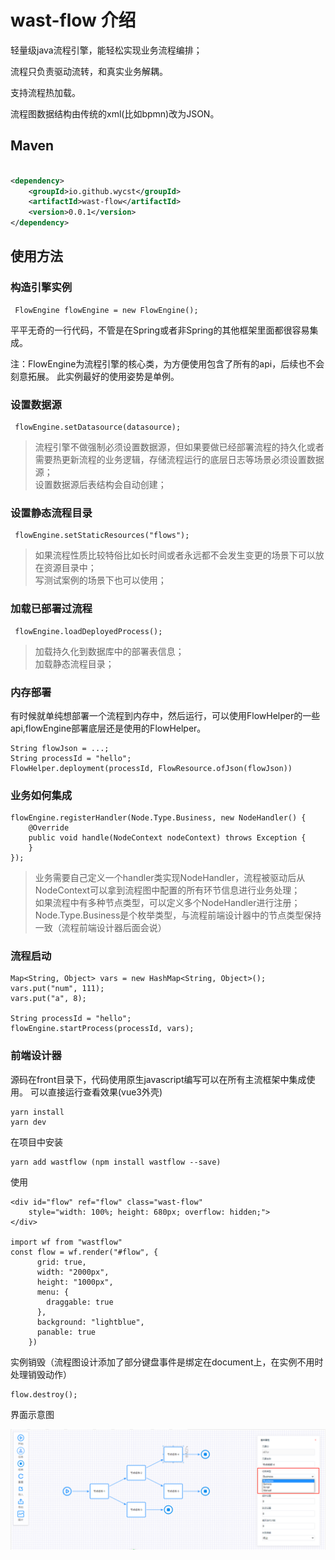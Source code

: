 # wast-flow 介绍

轻量级java流程引擎，能轻松实现业务流程编排；<br/>

流程只负责驱动流转，和真实业务解耦。<br/>

支持流程热加载。<br/>

流程图数据结构由传统的xml(比如bpmn)改为JSON。

## Maven

```xml

<dependency>
    <groupId>io.github.wycst</groupId>
    <artifactId>wast-flow</artifactId>
    <version>0.0.1</version>
</dependency>
```

## 使用方法

### 构造引擎实例

```
 FlowEngine flowEngine = new FlowEngine();
```
平平无奇的一行代码，不管是在Spring或者非Spring的其他框架里面都很容易集成。

注：FlowEngine为流程引擎的核心类，为方便使用包含了所有的api，后续也不会刻意拓展。
此实例最好的使用姿势是单例。

### 设置数据源
```
 flowEngine.setDatasource(datasource);
```
> 流程引擎不做强制必须设置数据源，但如果要做已经部署流程的持久化或者需要热更新流程的业务逻辑，存储流程运行的底层日志等场景必须设置数据源；<br>
> 设置数据源后表结构会自动创建；

### 设置静态流程目录
```
 flowEngine.setStaticResources("flows");
```
> 如果流程性质比较特俗比如长时间或者永远都不会发生变更的场景下可以放在资源目录中；<br>
> 写测试案例的场景下也可以使用；

### 加载已部署过流程

```
 flowEngine.loadDeployedProcess();
```
> 加载持久化到数据库中的部署表信息；<br>
> 加载静态流程目录；<br>

### 内存部署

有时候就单纯想部署一个流程到内存中，然后运行，可以使用FlowHelper的一些api,flowEngine部署底层还是使用的FlowHelper。
```
String flowJson = ...;
String processId = "hello";
FlowHelper.deployment(processId, FlowResource.ofJson(flowJson))
```

### 业务如何集成
```
flowEngine.registerHandler(Node.Type.Business, new NodeHandler() {
    @Override
    public void handle(NodeContext nodeContext) throws Exception {
    }
});
```

> 业务需要自己定义一个handler类实现NodeHandler，流程被驱动后从NodeContext可以拿到流程图中配置的所有环节信息进行业务处理；<br>
> 如果流程中有多种节点类型，可以定义多个NodeHandler进行注册；
> Node.Type.Business是个枚举类型，与流程前端设计器中的节点类型保持一致（流程前端设计器后面会说）

### 流程启动
```
Map<String, Object> vars = new HashMap<String, Object>();
vars.put("num", 111);
vars.put("a", 8);

String processId = "hello";
flowEngine.startProcess(processId, vars);
```

### 前端设计器

源码在front目录下，代码使用原生javascript编写可以在所有主流框架中集成使用。
可以直接运行查看效果(vue3外壳)
```
yarn install 
yarn dev
```

在项目中安装
```
yarn add wastflow (npm install wastflow --save)
```
使用
```
<div id="flow" ref="flow" class="wast-flow" 
    style="width: 100%; height: 680px; overflow: hidden;">
</div>

import wf from "wastflow"
const flow = wf.render("#flow", {
      grid: true,
      width: "2000px",
      height: "1000px",
      menu: {
        draggable: true
      },
      background: "lightblue",
      panable: true
    })
```

实例销毁（流程图设计添加了部分键盘事件是绑定在document上，在实例不用时处理销毁动作）
```
flow.destroy();
```
界面示意图

![img.png](img.png)
